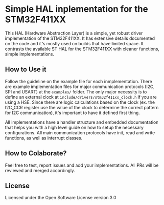 # Simple HAL inplementation for the STM32F411XX
This HAL (Hardware Abstraction Layer) is a simple, yet robust driver implementation of the STM32F411XX. It has extensive details documented on the code and it's mostly used on builds that have limited space. It contrasts the available ST HAL for the STM32F411XX with cleaner functions, simple implementations.

## How to Use it
Follow the guideline on the example file for each inmplementation. There are example implementation files for major communication protocols (I2C, SPI and USART) at the `examples/` folder. The only major necessity is to define an external clock at `include/drivers/stm32f411xx_clock.h` if you are using a HSE. Since there are logic calculations based on the clock (ex. the I2C_CCR register use the value of the clock to determine the correct pattern for I2C communication), it's important to have it defined first thing.

All implementations have a handler structure and embedded documentation that helps you with a high level guide on how to setup the necessary configurations. All main communication protocols have init, read and write functions, as well as interrupt classes.

## How to Colaborate?
Feel free to test, report issues and add your implementations. All PRs will be reviewed and merged accordingly.

## License
Licensed under the Open Software License version 3.0

